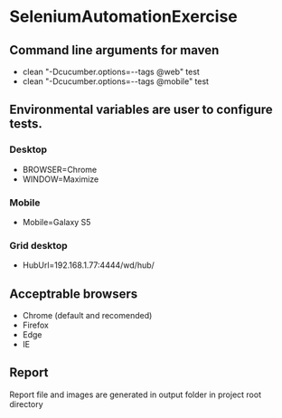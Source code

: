 # SeleniumAutomationExercise


## Command line arguments for maven
- clean "-Dcucumber.options=--tags @web" test
- clean "-Dcucumber.options=--tags @mobile" test
 
## Environmental variables are user to configure tests.
### Desktop
- BROWSER=Chrome
- WINDOW=Maximize
### Mobile
- Mobile=Galaxy S5
### Grid desktop
- HubUrl=192.168.1.77:4444/wd/hub/

## Acceptrable browsers
- Chrome (default and recomended)
- Firefox
- Edge
- IE

## Report
Report file and images are generated in output folder in project root directory


	
